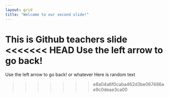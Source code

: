```yaml
---
layout: grid
title: "Welcome to our second slide!"
---
```

This is Github teachers slide
<<<<<<< HEAD
Use the left arrow to go back!
=======
Use the left arrow to go back! or whatever
Here is random text
>>>>>>> e8a04a6f0caba462d3be067486ae9c0deae3ca00
